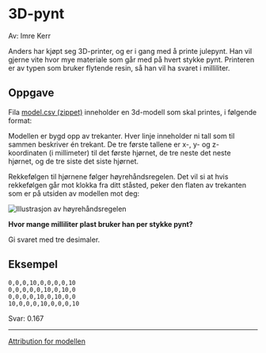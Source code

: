 ﻿# 3D-pynt

Av: Imre Kerr

Anders har kjøpt seg 3D-printer, og er i gang med å printe julepynt. Han vil gjerne vite hvor mye materiale som går med
på hvert stykke pynt. Printeren er av typen som bruker flytende resin, så han vil ha svaret i milliliter.

## Oppgave
Fila [model.csv (zippet)](https://julekalender.knowit.no/resources/2019-luke15/model.csv.zip) inneholder en 3d-modell som skal printes, i følgende format: 

Modellen er bygd opp av trekanter. Hver linje inneholder ni tall som til sammen beskriver én trekant. De tre første 
tallene er x-, y- og z-koordinaten (i millimeter) til det første hjørnet, de tre neste det neste hjørnet, og de tre 
siste det siste hjørnet.

Rekkefølgen til hjørnene følger høyrehåndsregelen. Det vil si at hvis rekkefølgen går mot klokka fra ditt ståsted, peker
den flaten av trekanten som er på utsiden av modellen mot deg:

![Illustrasjon av høyrehåndsregelen](https://julekalender.knowit.no/resources/2019-luke15/tetrahedron.jpg)

**Hvor mange milliliter plast bruker han per stykke pynt?**

Gi svaret med tre desimaler.

## Eksempel
```csv
0,0,0,10,0,0,0,0,10
0,0,0,0,0,10,0,10,0
0,0,0,0,10,0,10,0,0
10,0,0,0,10,0,0,0,10
```

Svar: 0.167

______

[Attribution for modellen](https://julekalender.knowit.no/resources/2019-luke15/model-license.png)